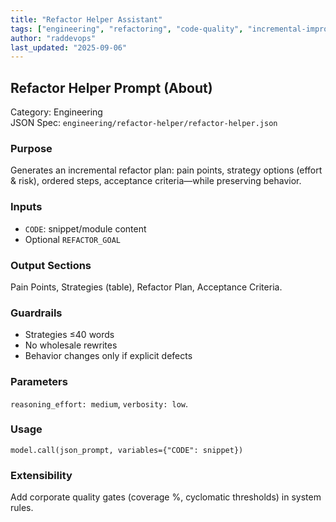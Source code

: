 ```yaml
---
title: "Refactor Helper Assistant"
tags: ["engineering", "refactoring", "code-quality", "incremental-improvement"]
author: "raddevops"
last_updated: "2025-09-06"
---
```


## Refactor Helper Prompt (About)

Category: Engineering  
JSON Spec: `engineering/refactor-helper/refactor-helper.json`

### Purpose
Generates an incremental refactor plan: pain points, strategy options (effort & risk), ordered steps, acceptance criteria—while preserving behavior.

### Inputs
- `CODE`: snippet/module content
- Optional `REFACTOR_GOAL`

### Output Sections
Pain Points, Strategies (table), Refactor Plan, Acceptance Criteria.

### Guardrails
- Strategies ≤40 words
- No wholesale rewrites
- Behavior changes only if explicit defects

### Parameters
`reasoning_effort: medium`, `verbosity: low`.

### Usage
```
model.call(json_prompt, variables={"CODE": snippet})
```

### Extensibility
Add corporate quality gates (coverage %, cyclomatic thresholds) in system rules.